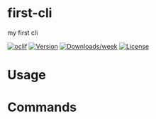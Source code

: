 first-cli
=========

my first cli

[![oclif](https://img.shields.io/badge/cli-oclif-brightgreen.svg)](https://oclif.io)
[![Version](https://img.shields.io/npm/v/first-cli.svg)](https://npmjs.org/package/first-cli)
[![Downloads/week](https://img.shields.io/npm/dw/first-cli.svg)](https://npmjs.org/package/first-cli)
[![License](https://img.shields.io/npm/l/first-cli.svg)](https://github.com/heyitsjeoff/first-cli/blob/master/package.json)

<!-- toc -->
# Usage
<!-- usage -->
# Commands
<!-- commands -->
